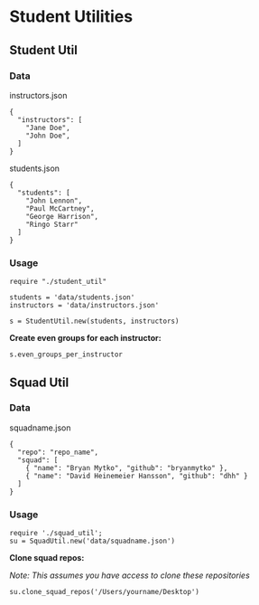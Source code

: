 # Student Utilities

## Student Util

### Data

instructors.json

    {
      "instructors": [
        "Jane Doe",
        "John Doe",
      ]
    }

students.json

    {
      "students": [
        "John Lennon",
        "Paul McCartney",
        "George Harrison",
        "Ringo Starr"
      ]
    }

### Usage

    require "./student_util"

    students = 'data/students.json'
    instructors = 'data/instructors.json'

    s = StudentUtil.new(students, instructors)

__Create even groups for each instructor:__

    s.even_groups_per_instructor

## Squad Util

### Data

squadname.json

    {
      "repo": "repo_name",
      "squad": [
        { "name": "Bryan Mytko", "github": "bryanmytko" },
        { "name": "David Heinemeier Hansson", "github": "dhh" }
      ]
    }

### Usage

    require './squad_util';
    su = SquadUtil.new('data/squadname.json')

__Clone squad repos:__

_Note: This assumes you have access to clone these repositories_

    su.clone_squad_repos('/Users/yourname/Desktop')
